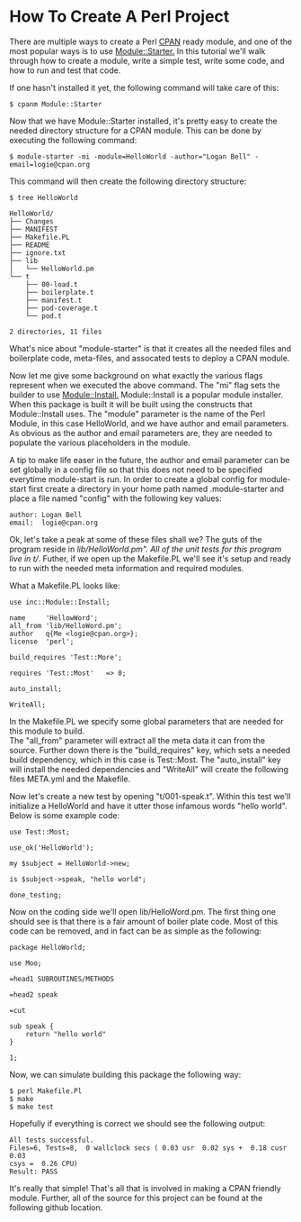 # How To Create A Perl Project

There are multiple ways to create a Perl [CPAN](http://search.cpan.org) 
ready module, and one of the most popular ways is to use [Module::Starter.](https://metacpan.org/module/Module::Starter "Module::Starter")
In this tutorial we'll walk through how to create a module, write a simple
test, write some code, and how to run and test that code.

If one hasn't installed it yet, the following command will take care of this:

    $ cpanm Module::Starter

Now that we have Module::Starter installed, it's pretty easy to create the
needed directory structure for a CPAN module. This can be done by executing
the following command:

    $ module-starter -mi -module=HelloWorld -author="Logan Bell" -email=logie@cpan.org

This command will then create the following directory structure:

    $ tree HelloWorld

    HelloWorld/
    ├── Changes
    ├── MANIFEST
    ├── Makefile.PL
    ├── README
    ├── ignore.txt
    ├── lib
    │   └── HelloWorld.pm
    └── t
        ├── 00-load.t
        ├── boilerplate.t
        ├── manifest.t
        ├── pod-coverage.t
        └── pod.t
    
    2 directories, 11 files

What's nice about "module-starter" is that it creates all the needed files and
boilerplate code, meta-files, and assocated tests to deploy a CPAN module.  

Now let me give some background on what exactly the various flags represent when
we executed the above command.  The "mi" flag sets the builder to use
[Module::Install.](https://metacpan.org/module/Module::Install) Module::Install is a
popular module installer. When this package is built it will be built using
the constructs that Module::Install uses. The "module" parameter is the name
of the Perl Module, in this case HelloWorld, and we have author and email
parameters. As obvious as the author and email parameters are, they are needed
to populate the various placeholders in the module. 

A tip to make life easer in the future, the author and email parameter can be set 
globally in a config file so that this does not need to be specified everytime 
module-start is run.  In order to create a global config for module-start
first create a directory in your home path named .module-starter and place a file 
named "config" with the following key values:

    author: Logan Bell
    email:  logie@cpan.org

Ok, let's take a peak at some of these files shall we? The guts of the program 
reside in *lib/HelloWorld.pm".  All of the unit tests for this program live 
in t/*. Futher, if we open up the Makefile.PL we'll see it's setup and ready 
to run with the needed meta information and required modules.

What a Makefile.PL looks like:

    use inc::Module::Install;
    
    name     'HellowWord';
    all_from 'lib/HelloWord.pm';
    author   q{Me <logie@cpan.org>};
    license  'perl';
    
    build_requires 'Test::More';
    
    requires 'Test::Most'   => 0;
    
    auto_install;
    
    WriteAll;

In the Makefile.PL we specify some global parameters that are needed for this module to build.  
The "all_from" parameter will extract all the meta data it can from the
source. Further down there is the "build_requires" key, which sets a needed build dependency,
which in this case is Test::Most. The "auto_install" key will install the
needed dependencies and "WriteAll" will create the following files META.yml and the Makefile.

Now let's create a new test by opening "t/001-speak.t". Within this test we'll
initialize a HelloWorld and have it utter those infamous words "hello world".
Below is some example code:

    use Test::Most;
    
    use_ok('HelloWorld');
    
    my $subject = HelloWorld->new;
    
    is $subject->speak, "hello world";
    
    done_testing;

Now on the coding side we'll open lib/HelloWord.pm. The first thing one should see
is that there is a fair amount of boiler plate code. Most of this code can be
removed, and in fact can be as simple as the following:

    package HelloWorld;
    
    use Moo;

    =head1 SUBROUTINES/METHODS
    
    =head2 speak
    
    =cut
    
    sub speak {
        return "hello world"
    }

    1;

Now, we can simulate building this package the following way:

    $ perl Makefile.Pl
    $ make
    $ make test

Hopefully if everything is correct we should see the following output:

    All tests successful.
    Files=6, Tests=8,  0 wallclock secs ( 0.03 usr  0.02 sys +  0.18 cusr  0.03
    csys =  0.26 CPU)
    Result: PASS

It's really that simple! That's all that is involved in making a CPAN friendly module. 
Further, all of the source for this project can be found at the following github location.
